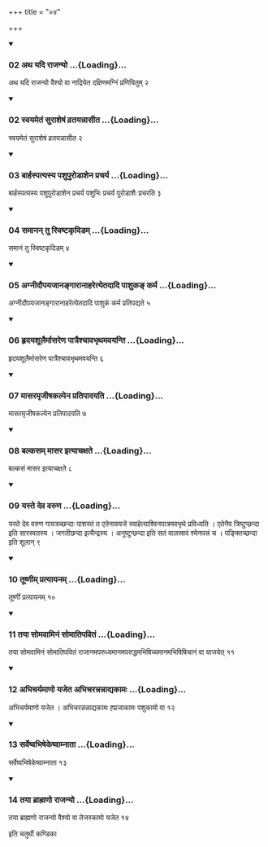 +++
title = "०४"

+++

<div class="js_include" includetitle="true" newlevelforh1="3" unfilled="" url="/vedAH_yajuH/taittirIyam/sUtram/ApastambaH/shrautam/vishvAsa-prastutiH/19/04/02_atha_yadi_rAjanyo.md">
<details open><summary><h3>02 अथ यदि राजन्यो ...{Loading}...</h3></summary>

अथ यदि राजन्यो वैश्यो वा नाद्रियेत दक्षिणमग्निं प्रणियितुम् २
</details>
</div>


<div class="js_include" includetitle="true" newlevelforh1="3" unfilled="" url="/vedAH_yajuH/taittirIyam/sUtram/ApastambaH/shrautam/vishvAsa-prastutiH/19/04/02_svayametaM_surAsheShaM_vratayannAsIta.md">
<details open><summary><h3>02 स्वयमेतं सुराशेषं व्रतयन्नासीत ...{Loading}...</h3></summary>

स्वयमेतं सुराशेषं व्रतयन्नासीत २
</details>
</div>


<div class="js_include" includetitle="true" newlevelforh1="3" unfilled="" url="/vedAH_yajuH/taittirIyam/sUtram/ApastambaH/shrautam/vishvAsa-prastutiH/19/04/03_bArhaspatyasya_pashupuroDAshena_pracharya.md">
<details open><summary><h3>03 बार्हस्पत्यस्य पशुपुरोडाशेन प्रचर्य ...{Loading}...</h3></summary>

बार्हस्पत्यस्य पशुपुरोडाशेन प्रचर्य पशुभिः प्रचर्य पुरोडाशैः प्रचरति ३
</details>
</div>


<div class="js_include" includetitle="true" newlevelforh1="3" unfilled="" url="/vedAH_yajuH/taittirIyam/sUtram/ApastambaH/shrautam/vishvAsa-prastutiH/19/04/04_samAnan_tu_sviShTakRdiDam.md">
<details open><summary><h3>04 समानन् तु स्विष्टकृदिडम् ...{Loading}...</h3></summary>

समानं तु स्विष्टकृदिडम् ४
</details>
</div>


<div class="js_include" includetitle="true" newlevelforh1="3" unfilled="" url="/vedAH_yajuH/taittirIyam/sUtram/ApastambaH/shrautam/vishvAsa-prastutiH/19/04/05_agnIdaupayajAnangArAnAharetyetadAdi_pAshuka~N_karma.md">
<details open><summary><h3>05 अग्नीदौपयजानङ्गारानाहरेत्येतदादि पाशुकङ् कर्म ...{Loading}...</h3></summary>

अग्नीदौपयजानङ्गारानाहरेत्येतदादि पाशुकं कर्म प्रतिपद्यते ५
</details>
</div>


<div class="js_include" includetitle="true" newlevelforh1="3" unfilled="" url="/vedAH_yajuH/taittirIyam/sUtram/ApastambaH/shrautam/vishvAsa-prastutiH/19/04/06_hRdayashUlairmAsareNa_pAtraishchAvabhRthamavayanti.md">
<details open><summary><h3>06 हृदयशूलैर्मासरेण पात्रैश्चावभृथमवयन्ति ...{Loading}...</h3></summary>

हृदयशूलैर्मासरेण पात्रैश्चावभृथमवयन्ति ६
</details>
</div>


<div class="js_include" includetitle="true" newlevelforh1="3" unfilled="" url="/vedAH_yajuH/taittirIyam/sUtram/ApastambaH/shrautam/vishvAsa-prastutiH/19/04/07_mAsaramRjIShakalpena_pratipAdayati.md">
<details open><summary><h3>07 मासरमृजीषकल्पेन प्रतिपादयति ...{Loading}...</h3></summary>

मासरमृजीषकल्पेन प्रतिपादयति ७
</details>
</div>


<div class="js_include" includetitle="true" newlevelforh1="3" unfilled="" url="/vedAH_yajuH/taittirIyam/sUtram/ApastambaH/shrautam/vishvAsa-prastutiH/19/04/08_balkasam_mAsara_ityAchaxate.md">
<details open><summary><h3>08 बल्कसम् मासर इत्याचक्षते ...{Loading}...</h3></summary>

बल्कसं मासर इत्याचक्षते ८
</details>
</div>


<div class="js_include" includetitle="true" newlevelforh1="3" unfilled="" url="/vedAH_yajuH/taittirIyam/sUtram/ApastambaH/shrautam/vishvAsa-prastutiH/19/04/09_yaste_deva_varuNa.md">
<details open><summary><h3>09 यस्ते देव वरुण ...{Loading}...</h3></summary>

यस्ते देव वरुण गायत्रच्छन्दाः पाशस्तं त एतेनावयजे स्वाहेत्याश्विनपात्रमवभृथे प्रविध्यति । एतेनैव त्रिष्टुप्छन्दा इति सारस्वतस्य । जगतीछन्दा इत्यैन्द्रस्य । अनुष्टुप्छन्दा इति सतं वालस्रावं श्येनपत्त्रं च । पङ्क्तिच्छन्दा इति शूलान् ९
</details>
</div>


<div class="js_include" includetitle="true" newlevelforh1="3" unfilled="" url="/vedAH_yajuH/taittirIyam/sUtram/ApastambaH/shrautam/vishvAsa-prastutiH/19/04/10_tUShNIm_pratyAyanam.md">
<details open><summary><h3>10 तूष्णीम् प्रत्यायनम् ...{Loading}...</h3></summary>

तूष्णीं प्रत्यायनम् १०
</details>
</div>


<div class="js_include" includetitle="true" newlevelforh1="3" unfilled="" url="/vedAH_yajuH/taittirIyam/sUtram/ApastambaH/shrautam/vishvAsa-prastutiH/19/04/11_tayA_somavAminaM_somAtipavitaM.md">
<details open><summary><h3>11 तया सोमवामिनं सोमातिपवितं ...{Loading}...</h3></summary>

तया सोमवामिनं सोमातिपवितं राजानमपरुध्यमानमपरुद्धमभिषिच्यमानमभिषिषिचानं वा याजयेत् ११
</details>
</div>


<div class="js_include" includetitle="true" newlevelforh1="3" unfilled="" url="/vedAH_yajuH/taittirIyam/sUtram/ApastambaH/shrautam/vishvAsa-prastutiH/19/04/12_abhicharyamANo_yajeta_abhicharannannAdyakAmaH.md">
<details open><summary><h3>12 अभिचर्यमाणो यजेत अभिचरन्नन्नाद्यकामः ...{Loading}...</h3></summary>

अभिचर्यमाणो यजेत । अभिचरन्नन्नाद्यकामः ह्प्रजाकामः पशुकामो वा १२
</details>
</div>


<div class="js_include" includetitle="true" newlevelforh1="3" unfilled="" url="/vedAH_yajuH/taittirIyam/sUtram/ApastambaH/shrautam/vishvAsa-prastutiH/19/04/13_sarveShvabhiShekeShvAmnAtA.md">
<details open><summary><h3>13 सर्वेष्वभिषेकेष्वाम्नाता ...{Loading}...</h3></summary>

सर्वेष्वभिषेकेष्वाम्नाता १३
</details>
</div>


<div class="js_include" includetitle="true" newlevelforh1="3" unfilled="" url="/vedAH_yajuH/taittirIyam/sUtram/ApastambaH/shrautam/vishvAsa-prastutiH/19/04/14_tayA_brAhmaNo_rAjanyo.md">
<details open><summary><h3>14 तया ब्राह्मणो राजन्यो ...{Loading}...</h3></summary>

तया ब्राह्मणो राजन्यो वैश्यो वा तेजस्कामो यजेत १४
</details>
</div>



  
इति चतुर्थी कण्डिका 
